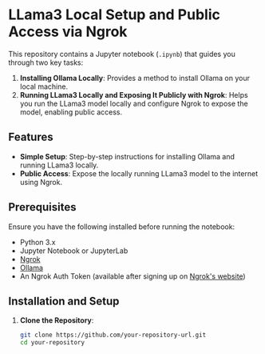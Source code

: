 # LLama3 Local Setup and Public Access via Ngrok

This repository contains a Jupyter notebook (`.ipynb`) that guides you through two key tasks:

1. **Installing Ollama Locally**: Provides a method to install Ollama on your local machine.
2. **Running LLama3 Locally and Exposing It Publicly with Ngrok**: Helps you run the LLama3 model locally and configure Ngrok to expose the model, enabling public access.

## Features

- **Simple Setup**: Step-by-step instructions for installing Ollama and running LLama3 locally.
- **Public Access**: Expose the locally running LLama3 model to the internet using Ngrok.

## Prerequisites

Ensure you have the following installed before running the notebook:

- Python 3.x
- Jupyter Notebook or JupyterLab
- [Ngrok](https://ngrok.com/download)
- [Ollama](https://ollama.com)
- An Ngrok Auth Token (available after signing up on [Ngrok's website](https://ngrok.com/))

## Installation and Setup

1. **Clone the Repository**:

   ```bash
   git clone https://github.com/your-repository-url.git
   cd your-repository
